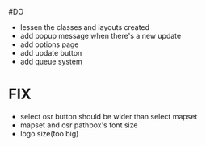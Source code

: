 #DO
- lessen the classes and layouts created
- add popup message when there's a new update
- add options page
- add update button
- add queue system
# FIX
- select osr button should be wider than select mapset
- mapset and osr pathbox's font size
- logo size(too big)
